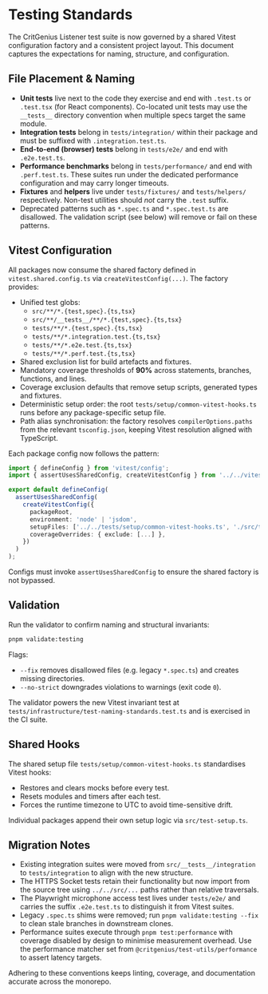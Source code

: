 # Testing Standards

The CritGenius Listener test suite is now governed by a shared Vitest configuration factory and a
consistent project layout. This document captures the expectations for naming, structure, and
configuration.

## File Placement & Naming

- **Unit tests** live next to the code they exercise and end with `.test.ts` or `.test.tsx` (for
  React components). Co-located unit tests may use the `__tests__` directory convention when
  multiple specs target the same module.
- **Integration tests** belong in `tests/integration/` within their package and must be suffixed
  with `.integration.test.ts`.
- **End-to-end (browser) tests** belong in `tests/e2e/` and end with `.e2e.test.ts`.
- **Performance benchmarks** belong in `tests/performance/` and end with `.perf.test.ts`. These
  suites run under the dedicated performance configuration and may carry longer timeouts.
- **Fixtures** and **helpers** live under `tests/fixtures/` and `tests/helpers/` respectively.
  Non-test utilities should _not_ carry the `.test` suffix.
- Deprecated patterns such as `*.spec.ts` and `*.spec.test.ts` are disallowed. The validation script
  (see below) will remove or fail on these patterns.

## Vitest Configuration

All packages now consume the shared factory defined in `vitest.shared.config.ts` via
`createVitestConfig(...)`. The factory provides:

- Unified test globs:
  - `src/**/*.{test,spec}.{ts,tsx}`
  - `src/**/__tests__/**/*.{test,spec}.{ts,tsx}`
  - `tests/**/*.{test,spec}.{ts,tsx}`
  - `tests/**/*.integration.test.{ts,tsx}`
  - `tests/**/*.e2e.test.{ts,tsx}`
  - `tests/**/*.perf.test.{ts,tsx}`
- Shared exclusion list for build artefacts and fixtures.
- Mandatory coverage thresholds of **90%** across statements, branches, functions, and lines.
- Coverage exclusion defaults that remove setup scripts, generated types and fixtures.
- Deterministic setup order: the root `tests/setup/common-vitest-hooks.ts` runs before any
  package-specific setup file.
- Path alias synchronisation: the factory resolves `compilerOptions.paths` from the relevant
  `tsconfig.json`, keeping Vitest resolution aligned with TypeScript.

Each package config now follows the pattern:

```ts
import { defineConfig } from 'vitest/config';
import { assertUsesSharedConfig, createVitestConfig } from '../../vitest.shared.config';

export default defineConfig(
  assertUsesSharedConfig(
    createVitestConfig({
      packageRoot,
      environment: 'node' | 'jsdom',
      setupFiles: ['../../tests/setup/common-vitest-hooks.ts', './src/test-setup.ts'],
      coverageOverrides: { exclude: [...] },
    })
  )
);
```

Configs must invoke `assertUsesSharedConfig` to ensure the shared factory is not bypassed.

## Validation

Run the validator to confirm naming and structural invariants:

```bash
pnpm validate:testing
```

Flags:

- `--fix` removes disallowed files (e.g. legacy `*.spec.ts`) and creates missing directories.
- `--no-strict` downgrades violations to warnings (exit code `0`).

The validator powers the new Vitest invariant test at
`tests/infrastructure/test-naming-standards.test.ts` and is exercised in the CI suite.

## Shared Hooks

The shared setup file `tests/setup/common-vitest-hooks.ts` standardises Vitest hooks:

- Restores and clears mocks before every test.
- Resets modules and timers after each test.
- Forces the runtime timezone to UTC to avoid time-sensitive drift.

Individual packages append their own setup logic via `src/test-setup.ts`.

## Migration Notes

- Existing integration suites were moved from `src/__tests__/integration` to `tests/integration` to
  align with the new structure.
- The HTTPS Socket tests retain their functionality but now import from the source tree using
  `../../src/...` paths rather than relative traversals.
- The Playwright microphone access test lives under `tests/e2e/` and carries the suffix
  `.e2e.test.ts` to distinguish it from Vitest suites.
- Legacy `.spec.ts` shims were removed; run `pnpm validate:testing --fix` to clean stale branches in
  downstream clones.
- Performance suites execute through `pnpm test:performance` with coverage disabled by design to
  minimise measurement overhead. Use the performance matcher set from
  `@critgenius/test-utils/performance` to assert latency targets.

Adhering to these conventions keeps linting, coverage, and documentation accurate across the
monorepo.
